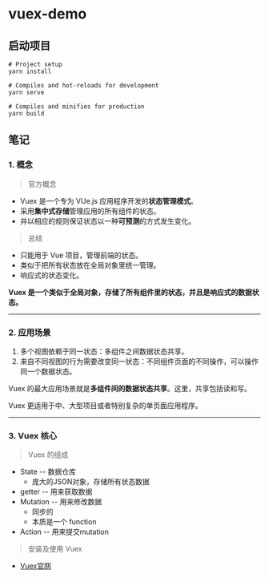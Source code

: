 # vuex-demo

## 启动项目

```
# Project setup
yarn install

# Compiles and hot-reloads for development
yarn serve

# Compiles and minifies for production
yarn build
```

## 笔记

### 1. 概念

> 官方概念

- Vuex 是一个专为 VUe.js 应用程序开发的**状态管理模式**。
- 采用**集中式存储**管理应用的所有组件的状态。
- 并以相应的规则保证状态以一种**可预测**的方式发生变化。

> 总结

- 只能用于 Vue 项目，管理前端的状态。
- 类似于把所有状态放在全局对象里统一管理。
- 响应式的状态变化。

**Vuex 是一个类似于全局对象，存储了所有组件里的状态，并且是响应式的数据状态。**

---


### 2. 应用场景

1. 多个视图依赖于同一状态：多组件之间数据状态共享。
2. 来自不同视图的行为需要改变同一状态：不同组件页面的不同操作，可以操作同一个数据状态。

Vuex 的最大应用场景就是**多组件间的数据状态共享**。这里，共享包括读和写。

Vuex 更适用于中、大型项目或者特别复杂的单页面应用程序。

---

### 3. Vuex 核心

> Vuex 的组成

- State -- 数据仓库
    - 庞大的JSON对象，存储所有状态数据
- getter -- 用来获取数据
- Mutation -- 用来修改数据
    - 同步的
    - 本质是一个 function
- Action -- 用来提交mutation

> 安装及使用 Vuex

- [Vuex官网](https://vuex.vuejs.org/zh/)



